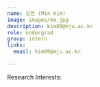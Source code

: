 ```yaml
---
name: 김민 (Min Kim)
image: images/km.jpg
description: kim89@mju.ac.kr
role: undergrad
group: intern
links:
  email: kim89@mju.ac.kr

---
```


Research Interests:
